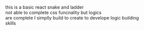 this is a basic react snake and ladder<br/> not able to complete css funcnality but logics <br/>are complete
I simplly build to create to develope logic building <br/>skills 

<img src="Screenshot (9).png" alt=""/>